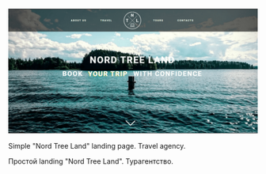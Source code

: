 ![previev](previev.png)

Simple "Nord Tree Land" landing page. Travel agency.

Простой landing "Nord Tree Land". Турагентство.
